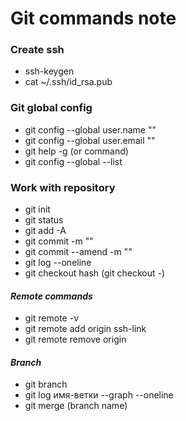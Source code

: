 # Git commands note
### **Create ssh**

- ssh-keygen
- cat ~/.ssh/id_rsa.pub

### **Git global config**

- git config --global user.name ""
- git config --global user.email ""
- git help -g (or command)
- git config --global --list

### **Work with repository**

- git init
- git status
- git add -A
- git commit -m ""
- git commit --amend -m "" 
- git log --oneline
- git checkout hash (git checkout -)

#### _Remote commands_

- git remote -v
- git remote add origin ssh-link 
- git remote remove origin 

#### _Branch_

- git branch 
- git log имя-ветки --graph --oneline
- git merge (branch name)